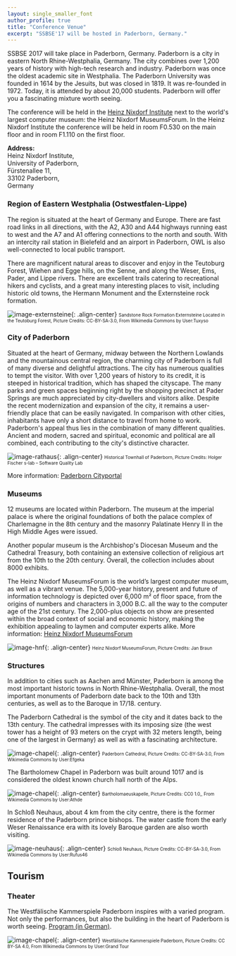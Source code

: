 ```yaml
---
layout: single_smaller_font
author_profile: true
title: "Conference Venue"
excerpt: "SSBSE'17 will be hosted in Paderborn, Germany."
---
```


SSBSE 2017 will take place in Paderborn, Germany. Paderborn is a city in eastern North Rhine-Westphalia, Germany. The city combines over 1,200 years of history with high-tech research and industry. Paderborn was once the oldest academic site in Westphalia. The Paderborn University was founded in 1614 by the Jesuits, but was closed in 1819. It was re-founded in 1972. Today, it is attended by about 20,000 students. Paderborn will offer you a fascinating mixture worth seeing.

The conference will be held in the <a href="https://www.hni.uni-paderborn.de/en/headernavigation/contact-us/" target="_blank">Heinz Nixdorf Institute</a> next to the world's largest computer museum: the Heinz Nixdorf MuseumsForum. 
In the Heinz Nixdorf Institute the conference will be held in room F0.530 on the main floor and in room F1.110 on the first floor. 

<b>Address:</b>  
Heinz Nixdorf Institute,<br>
University of Paderborn,<br>
Fürstenallee 11,<br> 
33102 Paderborn,<br> 
Germany
				

### Region of Eastern Westphalia (Ostwestfalen-Lippe)

The region is situated at the heart of Germany and Europe. There are fast road links in all directions, with the A2, A30 and A44 highways running east to west and the A7 and A1 offering connections to the north and south. With an intercity rail station in Bielefeld and an airport in Paderborn, OWL is also well-connected to local public transport.

There are magnificent natural areas to discover and enjoy in the Teutoburg Forest, Wiehen and Egge hills, on the Senne, and along the Weser, Ems, Pader, and Lippe rivers. There are excellent trails catering to recreational hikers and cyclists, and a great many interesting places to visit, including historic old towns, the Hermann Monument and the Externsteine rock formation.

![image-externsteine](/images/venue/externsteine.png){: .align-center}
<span style="font-size: 10px">Sandstone Rock Formation Externsteine Located in the Teutoburg Forest, Picture Credits:  CC-BY-SA-3.0, From Wikimedia Commons by User:Tuxyso</span>

### City of Paderborn

Situated at the heart of Germany, midway between the Northern Lowlands and the mountainous central region, the charming city of Paderborn is full of many diverse and delightful attractions. The city has numerous qualities to tempt the visitor. With over 1,200 years of history to its credit, it is steeped in historical tradition, which has shaped the cityscape. The many parks and green spaces beginning right by the shopping precinct at Pader Springs are much appreciated by city-dwellers and visitors alike. Despite the recent modernization and expansion of the city, it remains a user-friendly place that can be easily navigated. In comparison with other cities, inhabitants have only a short distance to travel from home to work. Paderborn's appeal thus lies in the combination of many different qualities. Ancient and modern, sacred and spiritual, economic and political are all combined, each contributing to the city's distinctive character.

![image-rathaus](/images/venue/Rathaus_sm_(holger_fischer).jpg){: .align-center}
<span style="font-size: 10px">Historical Townhall of Paderborn, Picture Credits: Holger Fischer s-lab – Software Quality Lab</span>

More information: <a href="http://www.paderborn.de/microsite/welcome/index.php" target="_blank">Paderborn Cityportal</a>

### Museums
12 museums are located within Paderborn.
The museum at the imperial palace is where the original foundations of both the palace complex of Charlemagne in the 8th century and the masonry Palatinate Henry II in the High Middle Ages were issued.

Another popular museum is the Archbishop's Diocesan Museum and the Cathedral Treasury, both containing an extensive collection of religious art from the 10th to the 20th century. Overall, the collection includes about 8000 exhibits.

The Heinz Nixdorf MuseumsForum is the world’s largest computer museum, as well as a vibrant venue. The 5,000-year history, present and future of information technology is depicted over 6,000 m² of floor space, from the origins of numbers and characters in 3,000 B.C. all the way to the computer age of the 21st century. The 2,000-plus objects on show are presented within the broad context of social and economic history, making the exhibition appealing to laymen and computer experts alike.
More information: <a href="http://www.hnf.de/en/home.html" target="_blank">Heinz Nixdorf MuseumsForum</a>

![image-hnf](/images/venue/HNF-Aussenansicht_sm.jpg){: .align-center}
<span style="font-size: 10px">Heinz Nixdorf MuseumsForum, Picture Credits: Jan Braun  </span>

### Structures 

In addition to cities such as Aachen amd Münster, Paderborn is among the most important historic towns in North Rhine-Westphalia. Overall, the most important monuments of Paderborn date back to the 10th and 13th centuries, as well as to the Baroque in 17/18. century.

The Paderborn Cathedral is the symbol of the city and it dates back to the 13th century. The cathedral impresses with its imposing size (the west tower has a height of 93 meters on the crypt with 32 meters length, being one of the largest in Germany) as well as with a fascinating architecture.

![image-chapel](/images/venue/Paderborn_Dom_Westturm_835.jpg){: .align-center}
<span style="font-size: 10px">Paderborn Cathedral, Picture Credits:  CC-BY-SA-3.0, From Wikimedia Commons by User:Efgeka</span>

The Bartholomew Chapel in Paderborn was built around 1017 and is considered the oldest known church hall north of the Alps.

![image-chapel](/images/venue/Bartholomaeuskapelle.JPG){: .align-center}
<span style="font-size: 10px">Bartholomaeuskapelle, Picture Credits:  CC0 1.0,, From Wikimedia Commons by User:Athde</span>

In Schloß Neuhaus, about 4 km from the city centre, there is the former residence of the Paderborn prince bishops. The water castle from the early Weser Renaissance era with its lovely Baroque garden are also worth visiting.

![image-neuhaus](/images/venue/neuhaus.jpg){: .align-center}
<span style="font-size: 10px">Schloß Neuhaus, Picture Credits: CC-BY-SA-3.0, From Wikimedia Commons by User:Rufus46</span>

## Tourism 

### Theater 

The Westfälische Kammerspiele Paderborn inspires with a varied program. Not only the performances, but also the building in the heart of Paderborn is worth seeing. <a href="http://www.theater-paderborn.de/final/html/programm_spielplan.php" target="_blank">Program (in German)</a>.

![image-chapel](/images/venue/Theater.jpg){: .align-center}
<span style="font-size: 10px">Westfälische Kammerspiele Paderborn, Picture Credits:  CC BY-SA 4.0, From Wikimedia Commons by User:Grand Tour</span>
